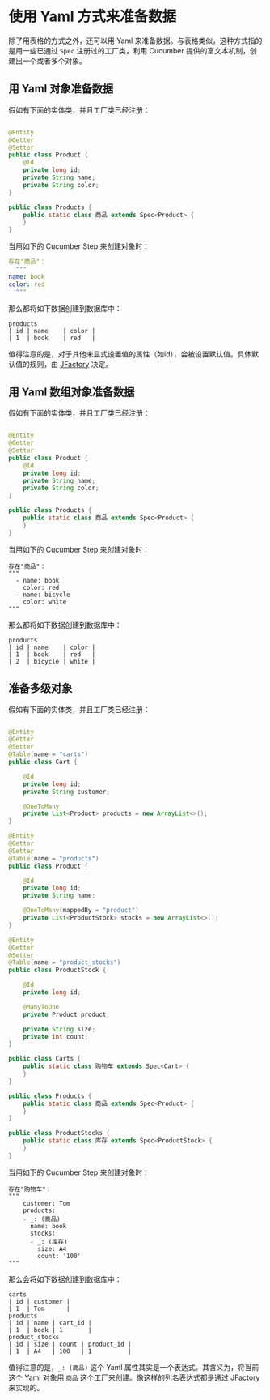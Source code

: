 # 使用 Yaml 方式来准备数据

除了用表格的方式之外，还可以用 Yaml 来准备数据。与表格类似，这种方式指的是用一些已通过 `Spec` 注册过的工厂类，利用 Cucumber 提供的富文本机制，创建出一个或者多个对象。

## 用 Yaml 对象准备数据

假如有下面的实体类，并且工厂类已经注册：

```java

@Entity
@Getter
@Setter
public class Product {
    @Id
    private long id;
    private String name;
    private String color;
}

public class Products {
    public static class 商品 extends Spec<Product> {
    }
}
```

当用如下的 Cucumber Step 来创建对象时：

```yaml
存在"商品"：
  """
name: book
color: red
  """
```

那么都将如下数据创建到数据库中：

```gherkin
products
| id | name    | color |
| 1  | book    | red   |
```

值得注意的是，对于其他未显式设置值的属性（如id），会被设置默认值。具体默认值的规则，由 [JFactory](https://github.com/leeonky/jfactory/blob/master/README.md)
决定。

## 用 Yaml 数组对象准备数据

假如有下面的实体类，并且工厂类已经注册：

```java

@Entity
@Getter
@Setter
public class Product {
    @Id
    private long id;
    private String name;
    private String color;
}

public class Products {
    public static class 商品 extends Spec<Product> {
    }
}
```

当用如下的 Cucumber Step 来创建对象时：

```gherkin
存在"商品"：
"""
  - name: book
    color: red
  - name: bicycle
    color: white
"""
```

那么都将如下数据创建到数据库中：

```gherkin
products
| id | name    | color |
| 1  | book    | red   |
| 2  | bicycle | white |
```

## 准备多级对象

假如有下面的实体类，并且工厂类已经注册：

```java

@Entity
@Getter
@Setter
@Table(name = "carts")
public class Cart {

    @Id
    private long id;
    private String customer;

    @OneToMany
    private List<Product> products = new ArrayList<>();
}

@Entity
@Getter
@Setter
@Table(name = "products")
public class Product {

    @Id
    private long id;
    private String name;

    @OneToMany(mappedBy = "product")
    private List<ProductStock> stocks = new ArrayList<>();
}

@Entity
@Getter
@Setter
@Table(name = "product_stocks")
public class ProductStock {

    @Id
    private long id;

    @ManyToOne
    private Product product;

    private String size;
    private int count;
}

public class Carts {
    public static class 购物车 extends Spec<Cart> {
    }
}

public class Products {
    public static class 商品 extends Spec<Product> {
    }
}

public class ProductStocks {
    public static class 库存 extends Spec<ProductStock> {
    }
}
```

当用如下的 Cucumber Step 来创建对象时：

```gherkin
存在"购物车"：
"""
    customer: Tom
    products:
    - _: (商品)
      name: book
      stocks:
      - _: (库存)
        size: A4
        count: '100'
"""
```

那么会将如下数据创建到数据库中：

```gherkin
carts
| id | customer |
| 1  | Tom      |
products
| id | name | cart_id |
| 1  | book | 1       |
product_stocks
| id | size | count | product_id |
| 1  | A4   | 100   | 1          |
```

值得注意的是，`_: (商品)` 这个 Yaml 属性其实是一个表达式。其含义为，将当前这个 Yaml 对象用 `商品`
这个工厂来创建。像这样的列名表达式都是通过 [JFactory](https://github.com/leeonky/jfactory/blob/master/README.md) 来实现的。

